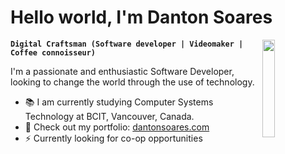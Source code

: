 <div>
  <h1>Hello world, I'm Danton Soares</h1> <img src="https://media.tenor.com/I6d77-2LEsUAAAAi/puglie-pug-puglie.gif" align="right" width="20%">
</div>

**`Digital Craftsman (Software developer | Videomaker | Coffee connoisseur)`**

I'm a passionate and enthusiastic Software Developer, looking to change the world through the use of technology.

- 📚 I am currently studying Computer Systems Technology at BCIT, Vancouver, Canada.
- 🚀 Check out my portfolio: [dantonsoares.com](https://dantonsoares.com)
- ⚡ Currently looking for co-op opportunities
<!--
**Danton1/Danton1** is a ✨ _special_ ✨ repository because its `README.md` (this file) appears on your GitHub profile.

Here are some ideas to get you started:

- 🔭 I’m currently working on ...
- 🌱 I’m currently learning ...
- 👯 I’m looking to collaborate on ...
- 🤔 I’m looking for help with ...
- 💬 Ask me about ...
- 📫 How to reach me: ...
- 😄 Pronouns: ...
- ⚡ Fun fact: ...
-->

